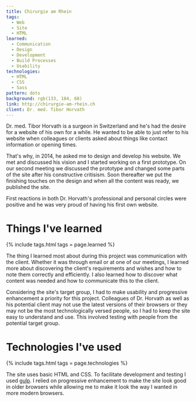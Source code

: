 ```yaml
---
title: Chirurgie am Rhein
tags:
  - Web
  - Site
  - HTML
learned:
  - Communication
  - Design
  - Development
  - Build Processes
  - Usability
technologies:
  - HTML
  - CSS
  - Sass
pattern: dots
background: rgb(133, 184, 68)
link: http://chirurgie-am-rhein.ch
client: Dr. med. Tibor Horvath
---
```


Dr. med. Tibor Horvath is a surgeon in Switzerland and he's had the desire for a website of his own for a while. He wanted to be able to just refer to his website when colleagues or clients asked about things like contact information or opening times.

That's why, in 2014, he asked me to design and develop his website. We met and discussed his vision and I started working on a first prototype. On our second meeting we discussed the prototype and changed some parts of the site after his constructive critisism. Soon thereafter we put the finishing touches on the design and when all the content was ready, we published the site.

First reactions in both Dr. Horvath's professional and personal circles were positive and he was very proud of having his first own website.

# Things I've learned

{% include tags.html tags = page.learned %}

The thing I learned most about during this project was communication with the client. Whether it was through email or at one of our meetings, I learned more about discovering the client's requirements and wishes and how to note them correctly and efficiently. I also learned how to discover what content was needed and how to communicate this to the client.

Considering the site's target group, I had to make usability and progressive enhancement a priority for this project. Colleagues of Dr. Horvath as well as his potential client may not use the latest versions of their browsers or they may not be the most technologically versed people, so I had to keep the site easy to understand and use. This involved testing with people from the potential target group.

# Technologies I've used

{% include tags.html tags = page.technologies %}

The site uses basic HTML and CSS. To facilitate development and testing I used [gulp](http://gulpjs.com). I relied on progressive enhancement to make the site look good in older browsers while allowing me to make it look the way I wanted in more modern browsers.
